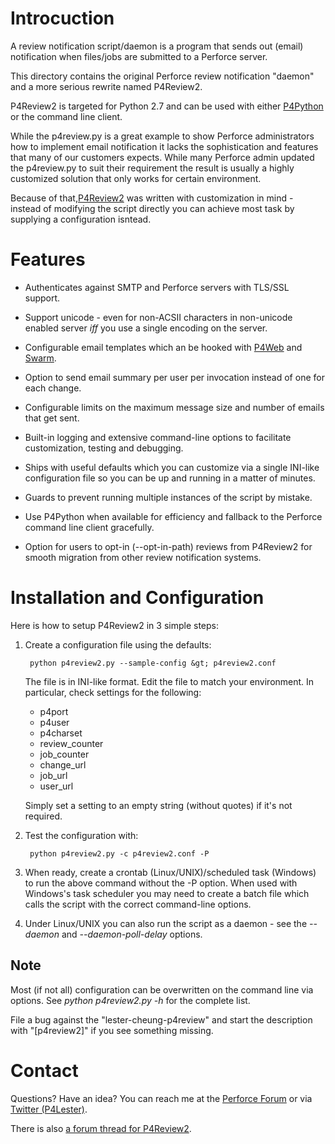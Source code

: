 # Introcuction #

A review notification script/daemon is a program that sends out (email) notification when files/jobs are submitted to a Perforce server.

This directory contains the original Perforce review notification "daemon" and a
more serious rewrite named P4Review2.

P4Review2 is targeted for Python 2.7 and can be used with either [P4Python](http://www.perforce.com/downloads/p4python) or the command line client.


While the p4review.py is a great example to show Perforce administrators how to
implement email notification it lacks the sophistication and features that many of our
customers expects. While many Perforce admin updated the p4review.py to suit their
requirement the result is usually a highly customized solution that only works for certain environment.

Because of that,[P4Review2](http://public.perforce.com/wiki/P4Review2)
was written with customization in mind - instead of modifying the script directly
you can achieve most task by supplying a configuration isntead.


# Features #

* Authenticates against SMTP and Perforce servers with TLS/SSL
  support.

* Support unicode - even for non-ACSII characters in non-unicode
  enabled server *iff* you use a single encoding on the server.

* Configurable email templates which an be hooked with  [P4Web](http://www.perforce.com/product/components/perforce-clients?qt-perforce_graphical_tools=1#qt-perforce_graphical_tools) and [Swarm](http://www.perforce.com/product/components/swarm).

* Option to send email summary per user per invocation instead of one
  for each change.

* Configurable limits on the maximum message size and number of emails that get
  sent.

* Built-in logging and extensive command-line options to facilitate
  customization, testing and debugging.

* Ships with useful defaults which you can customize via a single INI-like configuration file so you can be up and running in a matter of minutes.

* Guards to prevent running multiple instances of the script by mistake.

* Use P4Python when available for efficiency and fallback to the Perforce command line client gracefully.

* Option for users to opt-in (--opt-in-path) reviews from P4Review2 for smooth migration from other review notification systems.



# Installation and Configuration #

Here is how to setup P4Review2 in 3 simple steps:

1. Create a configuration file using the defaults:

        python p4review2.py --sample-config &gt; p4review2.conf

   The file is in INI-like format. Edit the file to match your environment.
   In particular, check settings for the following:

   * p4port
   * p4user
   * p4charset
   * review_counter
   * job_counter
   * change_url
   * job_url
   * user_url

   Simply set a setting to an empty string (without quotes) if it's not required.

2. Test the configuration with:

        python p4review2.py -c p4review2.conf -P

3. When ready, create a crontab (Linux/UNIX)/scheduled task (Windows)
   to run the above command without the -P option. When used with
   Windows's task scheduler you may need to create a batch file which
   calls the script with the correct command-line options.

4. Under Linux/UNIX you can also run the script as a daemon - see the *--daemon*
   and *--daemon-poll-delay* options.


## Note ##

Most (if not all) configuration can be overwritten on the command line via
options. See *python p4review2.py -h* for the complete list.

File a bug against the "lester-cheung-p4review" and start the description with "[p4review2]" if you see something missing.


# Contact #

Questions? Have an idea? You can reach me at the [Perforce
Forum](http://forums.perforce.com/index.php?/user/1195-p4lester/) or
via [Twitter (P4Lester)](https://twitter.com/p4lester).

There is also [a forum thread for P4Review2](http://forums.perforce.com/index.php?/topic/2306-p4review2).
